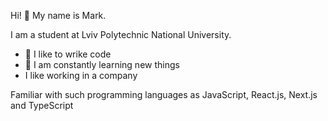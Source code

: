 Hi! 👋 My name is Mark.

I am a student at Lviv Polytechnic National University.

- 💪 I like to wrike code
- 📖 I am constantly learning new things
- I like working in a company
  
Familiar with such programming languages ​​as  JavaScript, React.js, Next.js and TypeScript
